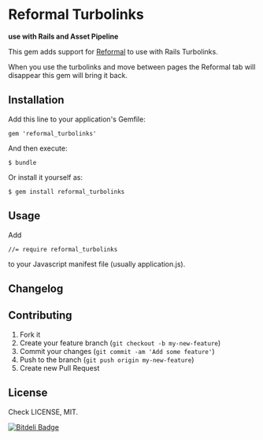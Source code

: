 # Reformal Turbolinks

**use with Rails and Asset Pipeline**

This gem adds support for [Reformal](http://reformal.ru/) to use with Rails Turbolinks.

When you use the turbolinks and move between pages the Reformal tab will disappear this gem will bring it back.

## Installation

Add this line to your application's Gemfile:

    gem 'reformal_turbolinks'

And then execute:

    $ bundle

Or install it yourself as:

    $ gem install reformal_turbolinks

## Usage

Add

    //= require reformal_turbolinks

to your Javascript manifest file (usually application.js).

## Changelog



## Contributing

1. Fork it
2. Create your feature branch (`git checkout -b my-new-feature`)
3. Commit your changes (`git commit -am 'Add some feature'`)
4. Push to the branch (`git push origin my-new-feature`)
5. Create new Pull Request

## License

Check LICENSE, MIT.


[![Bitdeli Badge](https://d2weczhvl823v0.cloudfront.net/ssidelnikov/reformal_turbolinks/trend.png)](https://bitdeli.com/free "Bitdeli Badge")

